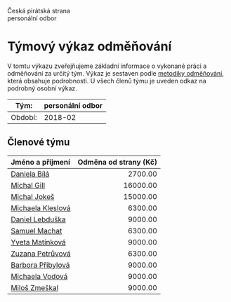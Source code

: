 Česká pirátská strana  
personální odbor

Týmový výkaz odměňování
===========================

V tomtu výkazu zveřejňujeme základní informace o vykonané práci a odměňování
za určitý tým. Výkaz je sestaven podle [metodiky odměňování][metodika],
která obsahuje podrobnosti. U všech členů týmu je uveden odkaz na podrobný osobní výkaz.

Tým:                     | personální odbor
-----------------------  | --------------------
Období:                  | 2018-02

Členové týmu
--------------

| Jméno a příjmení                        |   Odměna od strany (Kč) |
|:----------------------------------------|------------------------:|
| [Daniela Bílá](daniela-bila/)           |                 2700.00 |
| [Michal Gill](michal-gill/)             |                16000.00 |
| [Michal Jokeš](michal-jokes/)           |                15000.00 |
| [Michaela Kleslová](michaela-kleslova/) |                 6300.00 |
| [Daniel Lebduška](daniel-lebduska/)     |                 9000.00 |
| [Samuel Machat](samuel-machat/)         |                 6300.00 |
| [Yveta Matínková](yveta-matinkova/)     |                 9000.00 |
| [Zuzana Petrůvová](zuzana-petruvova/)   |                 6300.00 |
| [Barbora Přibylová](barbora-pribylova/) |                 9000.00 |
| [Michaela Vodová](michaela-vodova/)     |                 9000.00 |
| [Miloš Zmeškal](milos-zmeskal/)         |                 9000.00 |


[metodika]: https://redmine.pirati.cz/projects/po/wiki/Odmenovani
